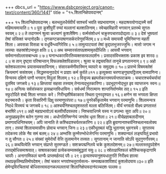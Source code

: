 +++
dbcs_url = "https://www.dsbcproject.org/canon-text/content/360/1441"
title = "१५.शिलानिक्षेपावदानम्"

+++
१५ शिलानिक्षेपावदानम्।
बलभतुलधैर्यवीर्यं साश्चर्यं भवति सप्रभावाणाम्। 
महदाश्रययोगाद्यस्मै सर्वं महिमत्वमायाति॥ १॥
पुरा कुशीपुरीं रम्यां मल्लानां बलशालिनाम्। 
स्वेच्छाविहारी भगावान् प्रतस्थे सुगतः स्वयम्॥ २॥
ते तदागमनं श्रुत्वा कल्याणं कुशलैषिणः। 
वर्त्मसंशोधनं चक्रुरुपचारपदोद्यताः॥ ३॥
देशं भूषयतां तेषां संसिक्तं चन्दनोदकैः। 
तृणकण्टकपाषाणसर्करारेणुवर्जितम्॥ ४॥
मध्ये समाययौ भूमिनिमग्ना महती शिला। 
अवसन्ना विसन्ना च वधूर्विन्ध्यगिरेरिव॥ ५॥
तामुत्पाटयतां तेषां कुद्दालभुजरज्जुभिः। 
मासो जगाम न त्वस्याः सहस्रांशेऽप्यभूत क्षतिः॥ ६॥
अथ सम्सारसंतापप्रशमामृतदीधितिः। 
आययौ भगवान् सर्वमानसोल्लासबान्धवः॥ ७॥
घनान्धकारविरतिव्यक्तसत्फलदर्शनः। 
प्रसादसंविभक्ताशः प्रकाश इव शारदः॥ ८॥
स तान् दृष्ट्वा परिश्रान्तान् विफलक्लेशपिडातान्। 
श्रुत्वा च तद्व्यवसितं तानूचे प्रणताननान्॥ ९॥
अहो क्लेशफलारम्भः प्रयासव्यवसायिनाम्। 
संसारकर्मणीवास्मिन् व्यापारे वः समुद्यमः॥ १०॥
प्रारम्भे विषमक्लेशं क्रियमाणं ससंशयम्। 
सिद्धमप्यनुपादेयं न प्राज्ञाः कर्म कुर्वते॥११॥
इत्युक्त्वा चरणाङ्गुष्ठघट्टिताम् वामपाणिना। 
विन्यस्य दक्षिणे पाणौ भगवान् विपुलां शिलाम्॥ १२॥
विसृज्य ब्रहम्लोकान्तमपर्यन्तपराक्रमः। 
चचाराश्चर्यचर्यायां दूतमिव जगत्त्रये॥ १३॥
क्षिप्तायां सहसा तस्याम् तेनात्यद्भुतकारिणा। 
उदभूद्गनोद्भूत इव व्याप्तजनः स्वनः॥ १४॥
अनित्यः सर्वसंस्कार इत्यभ्रान्तविधायिनः। 
सर्वधर्मा निरात्मानः शान्तनिर्वाणमेव तत्॥ १५॥
इति स्फुटोदिते शब्दे शिला भगवतः करे। 
गिरीन्द्रशीर्षकाकारा स्थिता पुनरदृश्यत॥ १६॥
क्षणेन सा भगवता क्षिप्ता वदनमारुतैः। 
कृता विसारिणी दिक्षु परमाणुपरंपरा॥ १७॥
पुनरेकीकृतामेव भगवान् परमाणुभिः। 
शिलामन्यत्र निदधे विस्मयं च जगत्त्रये॥ १८॥
आश्चर्यनिश्चलदृशस्ततो मल्ला बलिर्जितम्। 
वीर्यं भगवतो वीक्ष्य प्रणतास्तं बभाषिरे॥१९॥
अहो महाप्रभावोऽयं बलवीर्योदयस्तव। 
निश्चयाधिगमे यस्य न प्रगल्भाः सुरा अपि॥ २०॥
अनुग्रहप्रवृत्तेन बलेन गुरुणा तव। 
अधोगतिनिमग्नेयं जनतेव धृता शिला॥ २१॥
वीर्यप्रज्ञाबलादीनाम् प्रमाणावधिनिश्चयम्। 
अपि जानाति ते कश्चिदाश्चर्यतरकारिणः॥ २२॥
इति ब्रुवाणानाश्चर्यनिश्चलानवलोक्य तान्। 
तस्यां शिलायामासीनः प्रोवाच भगवान् जिनः॥ २३॥
एकीभूतबलं यद्धि भूतानाम् भुवनत्रये। 
सुगतस्य तदेकस्य लोके नैव समं बलम्॥ २४॥
अम्भांसि कुम्भैरम्भोधेर्जगन्ति परमाणुभिः। 
शक्यान्यलं लङ्घयितुं प्रभावो न तु सौगतः॥ २५॥
संख्यां सुमेरोर्यो वेत्ति तुलामानेन तत्त्वतः। 
सुगतानाम् न जानाति सोऽपि सुद्गुणगौरवम्॥ २६॥
कथयित्वेति भगवान् संप्राप्ते सुरमण्डले। 
सशक्रपद्मनिलये चक्रे कुशलदेशनम्॥ २७॥
मल्लास्तदुपदेशेन तत्तद्बोधिसमाश्रयात्। 
सश्रावकाख्यां प्रत्येकसम्यक्संबुद्धतां ययुः॥ २८॥
स्रोतःप्राप्तिफलं कौश्चित्सकृदागामि चापरैः। 
अनागामिफलं चाण्यैः प्राप्तमर्हत्पदं परैः॥ २९॥
इत्याश्ययानुशयधातुगतिं निरीक्ष्य 
ज्ञात्वा तथाप्रकृतिमप्रतिमोपदेशम्। 
तेषां चकार भगवांश्चतुरार्यसत्य- 
सम्यक्प्रकाशविशदं कुशलोदयाय॥३०॥
इति क्षेमेन्द्रविरचितायां बोधिसत्त्वावदानकल्पलतायां 
शिलानिक्षेपावदानंपञ्चदशः पल्लवः॥
